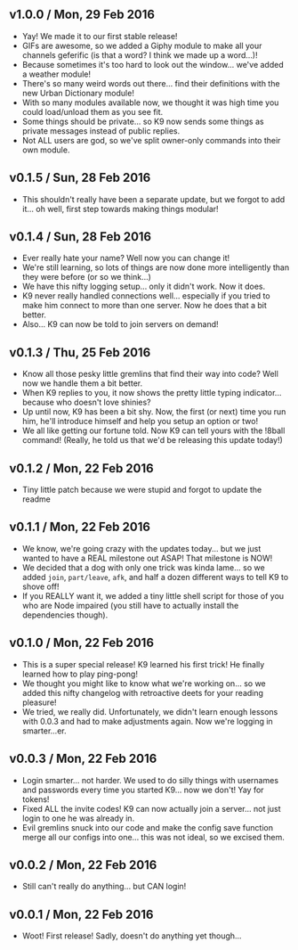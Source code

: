 ## v1.0.0 / Mon, 29 Feb 2016
* Yay! We made it to our first stable release!
* GIFs are awesome, so we added a Giphy module to make all your channels geferific (is that a word? I think we made up a word...)!
* Because sometimes it's too hard to look out the window... we've added a weather module!
* There's so many weird words out there... find their definitions with the new Urban Dictionary module!
* With so many modules available now, we thought it was high time you could load/unload them as you see fit.
* Some things should be private... so K9 now sends some things as private messages instead of public replies.
* Not ALL users are god, so we've split owner-only commands into their own module.

## v0.1.5 / Sun, 28 Feb 2016
* This shouldn't really have been a separate update, but we forgot to add it... oh well, first step towards making things modular!

## v0.1.4 / Sun, 28 Feb 2016
* Ever really hate your name? Well now you can change it!
* We're still learning, so lots of things are now done more intelligently than they were before (or so we think...)
* We have this nifty logging setup... only it didn't work. Now it does.
* K9 never really handled connections well... especially if you tried to make him connect to more than one server. Now he does that a bit better.
* Also... K9 can now be told to join servers on demand!

## v0.1.3 / Thu, 25 Feb 2016
* Know all those pesky little gremlins that find their way into code? Well now we handle them a bit better.
* When K9 replies to you, it now shows the pretty little typing indicator... because who doesn't love shinies?
* Up until now, K9 has been a bit shy. Now, the first (or next) time you run him, he'll introduce himself and help you setup an option or two!
* We all like getting our fortune told. Now K9 can tell yours with the !8ball command! (Really, he told us that we'd be releasing this update today!)

## v0.1.2 / Mon, 22 Feb 2016
* Tiny little patch because we were stupid and forgot to update the readme

## v0.1.1 / Mon, 22 Feb 2016
* We know, we're going crazy with the updates today... but we just wanted to have a REAL milestone out ASAP! That milestone is NOW!
* We decided that a dog with only one trick was kinda lame... so we added `join`, `part/leave`, `afk`, and half a dozen different ways to tell K9 to shove off!
* If you REALLY want it, we added a tiny little shell script for those of you who are Node impaired (you still have to actually install the dependencies though).

## v0.1.0 / Mon, 22 Feb 2016
* This is a super special release! K9 learned his first trick! He finally learned how to play ping-pong!
* We thought you might like to know what we're working on... so we added this nifty changelog with retroactive deets for your reading pleasure!
* We tried, we really did. Unfortunately, we didn't learn enough lessons with 0.0.3 and had to make adjustments again. Now we're logging in smarter...er.

## v0.0.3 / Mon, 22 Feb 2016
* Login smarter... not harder. We used to do silly things with usernames and passwords every time you started K9... now we don't! Yay for tokens!
* Fixed ALL the invite codes! K9 can now actually join a server... not just login to one he was already in.
* Evil gremlins snuck into our code and make the config save function merge all our configs into one... this was not ideal, so we excised them.

## v0.0.2 / Mon, 22 Feb 2016
* Still can't really do anything... but CAN login!

## v0.0.1 / Mon, 22 Feb 2016
* Woot! First release! Sadly, doesn't do anything yet though...
